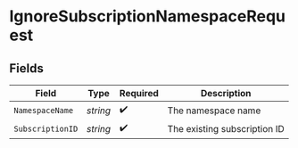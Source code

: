# IgnoreSubscriptionNamespaceRequest


## Fields

| Field                        | Type                         | Required                     | Description                  |
| ---------------------------- | ---------------------------- | ---------------------------- | ---------------------------- |
| `NamespaceName`              | *string*                     | :heavy_check_mark:           | The namespace name           |
| `SubscriptionID`             | *string*                     | :heavy_check_mark:           | The existing subscription ID |